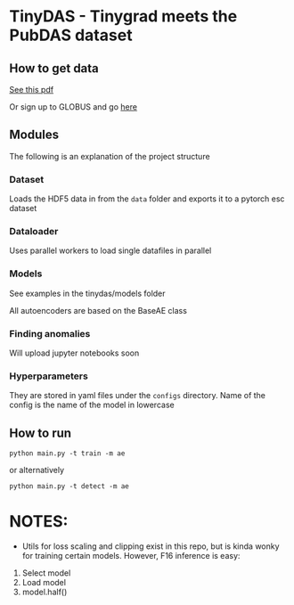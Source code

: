 # TinyDAS - Tinygrad meets the PubDAS dataset

## How to get data

[See this pdf](https://dev.iris.edu/hq/files/initiatives/das_rcn/DAS-RCN-2022_12_02-Spica.pdf)

Or sign up to GLOBUS and go [here](https://app.globus.org/file-manager?origin_id=706e304c-5def-11ec-9b5c-f9dfb1abb183&origin_path=%2FFORESEE%2F&two_pane=false)
## Modules

The following is an explanation of the project structure

### Dataset

Loads the HDF5 data in from the `data` folder and exports it to a pytorch esc dataset

### Dataloader

Uses parallel workers to load single datafiles in parallel

### Models

See examples in the tinydas/models folder

All autoencoders are based on the BaseAE class

### Finding anomalies

Will upload jupyter notebooks soon

### Hyperparameters

They are stored in yaml files under the `configs` directory.
Name of the config is the name of the model in lowercase

## How to run

`python main.py -t train -m ae`

or alternatively

`python main.py -t detect -m ae`

# NOTES:

* Utils for loss scaling and clipping exist in this repo, but is kinda wonky for training certain models. However, F16 inference is easy:

1. Select model
2. Load model
3. model.half()
